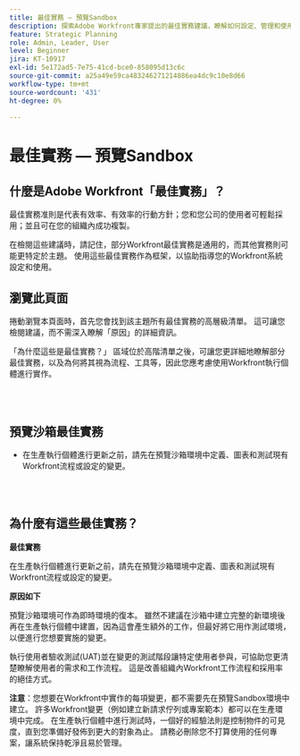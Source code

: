 ```yaml
---
title: 最佳實務 — 預覽Sandbox
description: 探索Adobe Workfront專家提出的最佳實務建議，瞭解如何設定、管理和使用Workfront的「預覽沙箱」環境。
feature: Strategic Planning
role: Admin, Leader, User
level: Beginner
jira: KT-10917
exl-id: 5e172ad5-7e75-41cd-bce0-858095d13c6c
source-git-commit: a25a49e59ca483246271214886ea4dc9c10e8d66
workflow-type: tm+mt
source-wordcount: '431'
ht-degree: 0%

---
```


# 最佳實務 — 預覽Sandbox

## 什麼是Adobe Workfront「最佳實務」？

最佳實務准則是代表有效率、有效率的行動方針；您和您公司的使用者可輕鬆採用；並且可在您的組織內成功複製。

在檢閱這些建議時，請記住，部分Workfront最佳實務是通用的，而其他實務則可能更特定於主題。 使用這些最佳實務作為框架，以協助指導您的Workfront系統設定和使用。

## 瀏覽此頁面

捲動瀏覽本頁面時，首先您會找到該主題所有最佳實務的高層級清單。 這可讓您檢閱建議，而不需深入瞭解「原因」的詳細資訊。

「為什麼這些是最佳實務？」 區域位於高階清單之後，可讓您更詳細地瞭解部分最佳實務，以及為何將其視為流程、工具等，因此您應考慮使用Workfront執行個體進行實作。

</br>
</br>

## 預覽沙箱最佳實務

* 在生產執行個體進行更新之前，請先在預覽沙箱環境中定義、圖表和測試現有Workfront流程或設定的變更。

</br>
</br>

## 為什麼有這些最佳實務？

**最佳實務**

在生產執行個體進行更新之前，請先在預覽沙箱環境中定義、圖表和測試現有Workfront流程或設定的變更。

**原因如下**

預覽沙箱環境可作為即時環境的復本。 雖然不建議在沙箱中建立完整的新環境後再在生產執行個體中建置，因為這會產生額外的工作，但最好將它用作測試環境，以便進行您想要實施的變更。

執行使用者驗收測試(UAT)並在變更的測試階段讓特定使用者參與，可協助您更清楚瞭解使用者的需求和工作流程。 這是改善組織內Workfront工作流程和採用率的絕佳方式。


**注意**：您想要在Workfront中實作的每項變更，都不需要先在預覽Sandbox環境中建立。 許多Workfront變更（例如建立新請求佇列或專案範本）都可以在生產環境中完成。 在生產執行個體中進行測試時，一個好的經驗法則是控制物件的可見度，直到您準備好發佈到更大的對象為止。 請務必刪除您不打算使用的任何專案，讓系統保持乾淨且易於管理。
